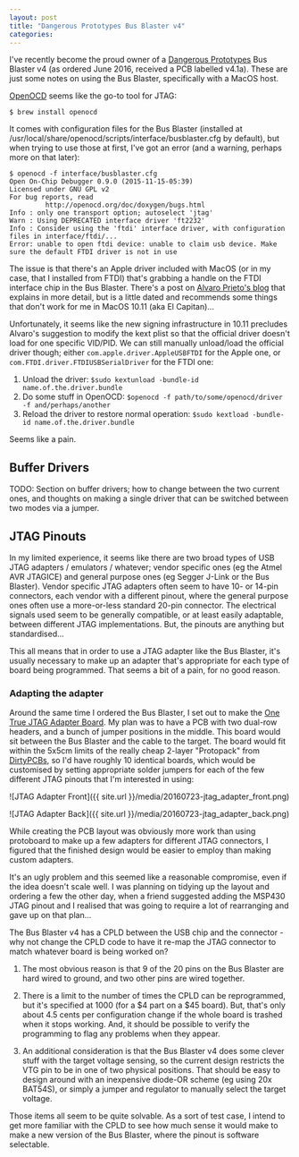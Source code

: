 ```yaml
---
layout: post
title: "Dangerous Prototypes Bus Blaster v4"
categories:
---
```


I've recently become the proud owner of a [Dangerous Prototypes](http://dangerousprototypes.com/) Bus Blaster v4 (as ordered June 2016, received a PCB labelled v4.1a).
These are just some notes on using the Bus Blaster, specifically with a MacOS host.

[OpenOCD](http://openocd.net/) seems like the go-to tool for JTAG:

    $ brew install openocd

It comes with configuration files for the Bus Blaster (installed at /usr/local/share/openocd/scripts/interface/busblaster.cfg by default), but when trying to use those at first, I've got an error (and a warning, perhaps more on that later):

    $ openocd -f interface/busblaster.cfg
    Open On-Chip Debugger 0.9.0 (2015-11-15-05:39)
    Licensed under GNU GPL v2
    For bug reports, read
	         http://openocd.org/doc/doxygen/bugs.html
    Info : only one transport option; autoselect 'jtag'
    Warn : Using DEPRECATED interface driver 'ft2232'
    Info : Consider using the 'ftdi' interface driver, with configuration files in interface/ftdi/...
    Error: unable to open ftdi device: unable to claim usb device. Make sure the default FTDI driver is not in use

The issue is that there's an Apple driver included with MacOS (or in my case, that I installed from FTDI) that's grabbing a handle on the FTDI interface chip in the Bus Blaster.  There's a post on [Alvaro Prieto's blog](http://alvarop.com/2014/01/using-busblaster-openocd-on-osx-mavericks) that explains in more detail, but is a little dated and recommends some things that don't work for me in MacOS 10.11 (aka El Capitan)...

Unfortunately, it seems like the new signing infrastructure in 10.11 precludes Alvaro's suggestion to modify the kext plist so that the official driver doesn't load for one specific VID/PID.  We can still manually unload/load the official driver though; either `com.apple.driver.AppleUSBFTDI` for the Apple one, or `com.FTDI.driver.FTDIUSBSerialDriver` for the FTDI one:

  1. Unload the driver: `$sudo kextunload -bundle-id name.of.the.driver.bundle`
  2. Do some stuff in OpenOCD: `$openocd -f path/to/some/openocd/driver -f and/perhaps/another`
  3. Reload the driver to restore normal operation: `$sudo kextload -bundle-id name.of.the.driver.bundle`

Seems like a pain.

Buffer Drivers
---

TODO: Section on buffer drivers; how to change between the two current ones, and thoughts on making a single driver that can be switched between two modes via a jumper.

JTAG Pinouts
---
In my limited experience, it seems like there are two broad types of USB JTAG adapters / emulators / whatever; vendor specific ones (eg the Atmel AVR JTAGICE) and general purpose ones (eg Segger J-Link or the Bus Blaster).  Vendor specific JTAG adapters often seem to have 10- or 14-pin connectors, each vendor with a different pinout, where the general purpose ones often use a more-or-less standard 20-pin connector.  The electrical signals used seem to be generally compatible, or at least easily adaptable, between different JTAG implementations.  But, the pinouts are anything but standardised...

This all means that in order to use a JTAG adapter like the Bus Blaster, it's usually necessary to make up an adapter that's appropriate for each type of board being programmed.  That seems a bit of a pain, for no good reason.

### Adapting the adapter

Around the same time I ordered the Bus Blaster, I set out to make the [One True JTAG Adapter Board](https://github.com/ianrrees/busblaster-adapter).  My plan was to have a PCB with two dual-row headers, and a bunch of jumper positions in the middle.  This board would sit between the Bus Blaster and the cable to the target.  The board would fit within the 5x5cm limits of the really cheap 2-layer "Protopack" from [DirtyPCBs](http://dirtypcbs.com/), so I'd have roughly 10 identical boards, which would be customised by setting appropriate solder jumpers for each of the few different JTAG pinouts that I'm interested in using:

![JTAG Adapter Front]({{ site.url }}/media/20160723-jtag_adapter_front.png)

![JTAG Adapter Back]({{ site.url }}/media/20160723-jtag_adapter_back.png)

While creating the PCB layout was obviously more work than using protoboard to make up a few adapters for different JTAG connectors, I figured that the finished design would be easier to employ than making custom adapters.

It's an ugly problem and this seemed like a reasonable compromise, even if the idea doesn't scale well.  I was planning on tidying up the layout and ordering a few the other day, when a friend suggested adding the MSP430 JTAG pinout and I realised that was going to require a lot of rearranging and gave up on that plan...

The Bus Blaster v4 has a CPLD between the USB chip and the connector - why not change the CPLD code to have it re-map the JTAG connector to match whatever board is being worked on?

  1. The most obvious reason is that 9 of the 20 pins on the Bus Blaster are hard wired to ground, and two other pins are wired together.

  2. There is a limit to the number of times the CPLD can be reprogrammed, but it's specified at 1000 (for a $4 part on a $45 board).  But, that's only about 4.5 cents per configuration change if the whole board is trashed when it stops working.  And, it should be possible to verify the programming to flag any problems when they appear.

  3. An additional consideration is that the Bus Blaster v4 does some clever stuff with the target voltage sensing, so the current design restricts the VTG pin to be in one of two physical positions.  That should be easy to design around with an inexpensive diode-OR scheme (eg using 20x BAT54S), or simply a jumper and regulator to manually select the target voltage.

Those items all seem to be quite solvable.  As a sort of test case, I intend to get more familiar with the CPLD to see how much sense it would make to make a new version of the Bus Blaster, where the pinout is software selectable.
